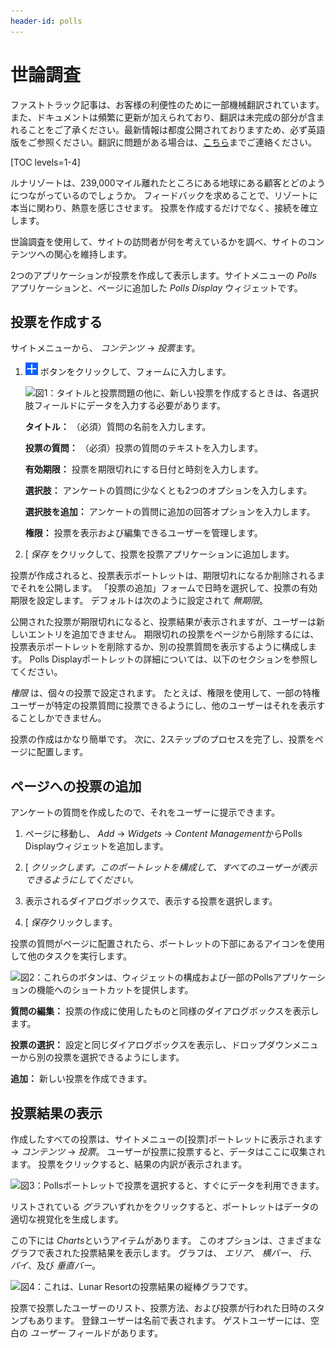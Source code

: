 ```yaml
---
header-id: polls
---
```


# 世論調査

<p class="alert alert-info"><span class="wysiwyg-color-blue120">ファストトラック記事は、お客様の利便性のために一部機械翻訳されています。また、ドキュメントは頻繁に更新が加えられており、翻訳は未完成の部分が含まれることをご了承ください。最新情報は都度公開されておりますため、必ず英語版をご参照ください。翻訳に問題がある場合は、<a href="mailto:support-content-jp@liferay.com">こちら</a>までご連絡ください。</span></p>

[TOC levels=1-4]

ルナリゾートは、239,000マイル離れたところにある地球にある顧客とどのようにつながっているのでしょうか。 フィードバックを求めることで、リゾートに本当に関わり、熱意を感じさせます。 投票を作成するだけでなく、接続を確立します。

世論調査を使用して、サイトの訪問者が何を考えているかを調べ、サイトのコンテンツへの関心を維持します。

2つのアプリケーションが投票を作成して表示します。サイトメニューの *Polls* アプリケーションと、ページに追加した *Polls Display* ウィジェットです。

## 投票を作成する

サイトメニューから、 *コンテンツ* → *投票*ます。

1.  ![Add](../images/icon-add.png) ボタンをクリックして、フォームに入力します。

    ![図1：タイトルと投票問題の他に、新しい投票を作成するときは、各選択肢フィールドにデータを入力する必要があります。](../images/polls-add-new-question.png)

    **タイトル：** （必須）質問の名前を入力します。

    **投票の質問：** （必須）投票の質問のテキストを入力します。

    **有効期限：** 投票を期限切れにする日付と時刻を入力します。

    **選択肢：** アンケートの質問に少なくとも2つのオプションを入力します。

    **選択肢を追加：** アンケートの質問に追加の回答オプションを入力します。

    **権限：** 投票を表示および編集できるユーザーを管理します。

2.  [ *保存* をクリックして、投票を投票アプリケーションに追加します。

投票が作成されると、投票表示ポートレットは、期限切れになるか削除されるまでそれを公開します。 「投票の追加」フォームで日時を選択して、投票の有効期限を設定します。 デフォルトは次のように設定されて *無期限*。

公開された投票が期限切れになると、投票結果が表示されますが、ユーザーは新しいエントリを追加できません。 期限切れの投票をページから削除するには、投票表示ポートレットを削除するか、別の投票質問を表示するように構成します。 Polls Displayポートレットの詳細については、以下のセクションを参照してください。

*権限* は、個々の投票で設定されます。 たとえば、権限を使用して、一部の特権ユーザーが特定の投票質問に投票できるようにし、他のユーザーはそれを表示することしかできません。

投票の作成はかなり簡単です。 次に、2ステップのプロセスを完了し、投票をページに配置します。

## ページへの投票の追加

アンケートの質問を作成したので、それをユーザーに提示できます。

1.  ページに移動し、 *Add* → *Widgets* → *Content Management*からPolls Displayウィジェットを追加します。

2.  [ *クリックします。このポートレットを構成して、すべてのユーザーが表示できるようにしてください。*

3.  表示されるダイアログボックスで、表示する投票を選択します。

4.  [ *保存*クリックします。

投票の質問がページに配置されたら、ポートレットの下部にあるアイコンを使用して他のタスクを実行します。

![図2：これらのボタンは、ウィジェットの構成および一部のPollsアプリケーションの機能へのショートカットを提供します。](../images/poll-buttons.png)

**質問の編集：** 投票の作成に使用したものと同様のダイアログボックスを表示します。

**投票の選択：** 設定と同じダイアログボックスを表示し、ドロップダウンメニューから別の投票を選択できるようにします。

**追加：** 新しい投票を作成できます。

## 投票結果の表示

作成したすべての投票は、サイトメニューの[投票]ポートレットに表示されます→ *コンテンツ* → *投票*。 ユーザーが投票に投票すると、データはここに収集されます。 投票をクリックすると、結果の内訳が表示されます。

![図3：Pollsポートレットで投票を選択すると、すぐにデータを利用できます。](../images/polls-results.png)

リストされている *グラフ*いずれかをクリックすると、ポートレットはデータの適切な視覚化を生成します。

この下には *Charts*というアイテムがあります。 このオプションは、さまざまなグラフで表された投票結果を表示します。 グラフは、 *エリア*、 *横バー*、 *行*、 *パイ*、及び *垂直バー*。

![図4：これは、Lunar Resortの投票結果の縦棒グラフです。](../images/polls-results-vertical-bar.png)

投票で投票したユーザーのリスト、投票方法、および投票が行われた日時のスタンプもあります。 登録ユーザーは名前で表されます。 ゲストユーザーには、空白の *ユーザー* フィールドがあります。
